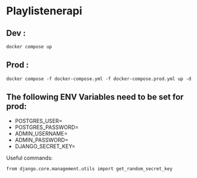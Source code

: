 # Playlistenerapi

## Dev :
    docker compose up

## Prod :

    docker compose -f docker-compose.yml -f docker-compose.prod.yml up -d

## The following ENV Variables need to be set for prod:
- POSTGRES_USER=
- POSTGRES_PASSWORD=
- ADMIN_USERNAME=
- ADMIN_PASSWORD=
- DJANGO_SECRET_KEY=

Useful commands:
    
    from django.core.management.utils import get_random_secret_key 